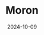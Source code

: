---
title: Moron
fulltitle: Moron

date: 2024-10-09

tags:
- 2024
characters:
- tzipora
- cobian
categories:
- sketch
keywords:
- 2024

rgb: 167, 165, 164

url: /stories/moron/
image: /images/fullres/moron.jpg
caption: Moron.
---